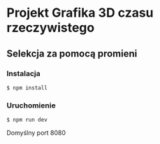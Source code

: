 # Projekt Grafika 3D czasu rzeczywistego

## Selekcja za pomocą promieni

### Instalacja

```
$ npm install
```

### Uruchomienie

```
$ npm run dev
```

Domyślny port 8080
